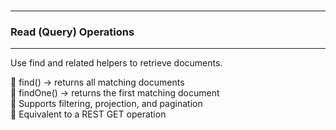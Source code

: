 <br>

---
### Read (Query) Operations
---

Use <span class="emphasis">find</span> and related helpers to retrieve documents.

<div class="fullWidthBullet">

🔹 <span class="codeSnip">find()</span> → returns all matching documents  
🔹 <span class="codeSnip">findOne()</span> → returns the first matching document  
🔹 Supports filtering, projection, and pagination  
🔹 Equivalent to a REST <span class="emphasis">GET</span> operation  

</div>
